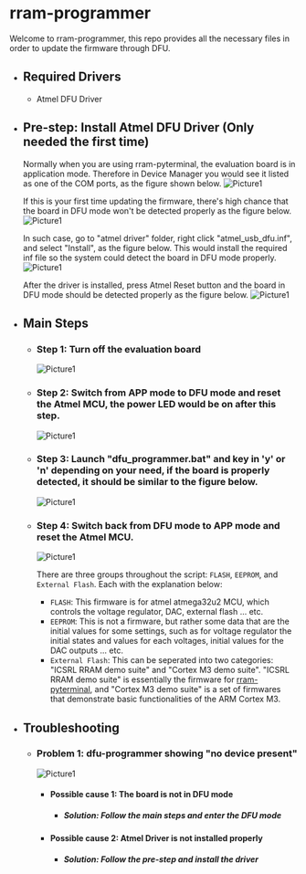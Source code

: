 # rram-programmer

Welcome to rram-programmer, this repo provides all the necessary files in order to update the firmware through DFU.

- ## Required Drivers
  - Atmel DFU Driver

- ## Pre-step: Install Atmel DFU Driver (Only needed the first time)
    Normally when you are using rram-pyterminal, the evaluation board is in application mode. Therefore in Device Manager you would see it listed as one of the COM ports, as the figure shown below.
![Picture1](https://user-images.githubusercontent.com/4018299/143365986-056bc2bd-62e2-43ff-8779-b3cc35bf9882.png)

    If this is your first time updating the firmware, there's high chance that the board in DFU mode won't be detected properly as the figure below.
![Picture1](https://user-images.githubusercontent.com/4018299/143366692-d520119c-c946-4038-9270-5b355b631aa3.png)

    In such case, go to "atmel driver" folder, right click "atmel_usb_dfu.inf", and select "Install", as the figure below. This would install the required inf file so the system could detect the board in DFU mode properly.
![Picture1](https://user-images.githubusercontent.com/4018299/143367450-af7aaa10-96bd-4d06-9305-cb0cce7fff5b.png)

    After the driver is installed, press Atmel Reset button and the board in DFU mode should be detected properly as the figure below.
![Picture1](https://user-images.githubusercontent.com/4018299/143366974-4324c8b0-6b13-4c6f-abd8-c6df71e3e25d.png)

- ## Main Steps
  - ### Step 1: Turn off the evaluation board
    ![Picture1](https://user-images.githubusercontent.com/4018299/143366200-1b21984f-7edd-4920-9431-c1d54f066c49.png)

  - ### Step 2: Switch from APP mode to DFU mode and reset the Atmel MCU, the power LED would be on after this step.
    ![Picture1](https://user-images.githubusercontent.com/4018299/143720957-882e2e4d-75b8-4611-98f1-36fea43fd9ed.png)

  - ### Step 3: Launch "dfu_programmer.bat" and key in 'y' or 'n' depending on your need, if the board is properly detected, it should be similar to the figure below.
    ![Picture1](https://user-images.githubusercontent.com/4018299/143366541-bbec3986-387d-4845-94d4-0b3bedbc0152.png)

  - ### Step 4: Switch back from DFU mode to APP mode and reset the Atmel MCU.
    ![Picture1](https://user-images.githubusercontent.com/4018299/143720880-0ca0e63b-d81d-408a-817c-5163b92f8960.png)

    There are three groups throughout the script: `FLASH`, `EEPROM`, and `External Flash`. Each with the explanation below:
    - `FLASH`: This firmware is for atmel atmega32u2 MCU, which controls the voltage regulator, DAC, external flash ... etc.
    - `EEPROM`: This is not a firmware, but rather some data that are the initial values for some settings, such as for voltage regulator the initial states and values for each voltages, initial values for the DAC outputs ... etc.
    - `External Flash`: This can be seperated into two categories: "ICSRL RRAM demo suite" and "Cortex M3 demo suite". "ICSRL RRAM demo suite" is essentially the firmware for [rram-pyterminal](https://github.com/muyachang/rram-pyterminal), and "Cortex M3 demo suite" is a set of firmwares that demonstrate basic functionalities of the ARM Cortex M3.

- ## Troubleshooting
  - ### Problem 1: dfu-programmer showing "no device present"
    ![Picture1](https://user-images.githubusercontent.com/4018299/143367076-c21a5b4f-c580-4467-a8c4-951ff3b7d060.png)

    - #### Possible cause 1: The board is not in DFU mode
      - ##### Solution: Follow the main steps and enter the DFU mode

    - #### Possible cause 2: Atmel Driver is not installed properly
      - ##### Solution: Follow the pre-step and install the driver

